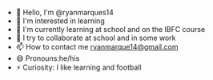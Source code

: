 - 👋 Hello, I'm @ryanmarques14
- 👀 I'm interested in learning
- 🌱 I'm currently learning at school and on the IBFC course
- 💞️ I try to collaborate at school and in some work
- 📫 How to contact me 
ryanmarque14@gmail.com
- 😄 Pronouns:he/his
- ⚡ Curiosity: I like learning and football

<!---
ryanmarques14/ryanmarques14 is a ✨ special ✨ repository because its `README.md` (this file) appears on your GitHub profile.
You can click the Preview link to take a look at your changes.
--->
